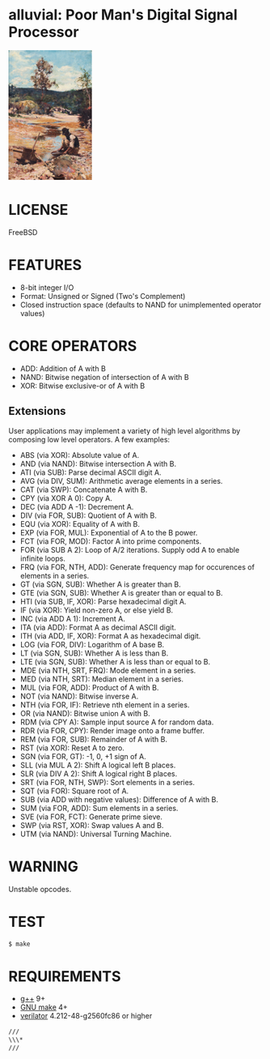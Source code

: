 # alluvial: Poor Man's Digital Signal Processor

![gold prospector](alluvial.png)

# LICENSE

FreeBSD

# FEATURES

* 8-bit integer I/O
* Format: Unsigned or Signed (Two's Complement)
* Closed instruction space (defaults to NAND for unimplemented operator values)

# CORE OPERATORS

* ADD: Addition of A with B
* NAND: Bitwise negation of intersection of A with B
* XOR: Bitwise exclusive-or of A with B

## Extensions

User applications may implement a variety of high level algorithms by composing low level operators. A few examples:

* ABS (via XOR): Absolute value of A.
* AND (via NAND): Bitwise intersection A with B.
* ATI (via SUB): Parse decimal ASCII digit A.
* AVG (via DIV, SUM): Arithmetic average elements in a series.
* CAT (via SWP): Concatenate A with B.
* CPY (via XOR A 0): Copy A.
* DEC (via ADD A -1): Decrement A.
* DIV (via FOR, SUB): Quotient of A with B.
* EQU (via XOR): Equality of A with B.
* EXP (via FOR, MUL): Exponential of A to the B power.
* FCT (via FOR, MOD): Factor A into prime components.
* FOR (via SUB A 2): Loop of A/2 iterations. Supply odd A to enable infinite loops.
* FRQ (via FOR, NTH, ADD): Generate frequency map for occurences of elements in a series.
* GT (via SGN, SUB): Whether A is greater than B.
* GTE (via SGN, SUB): Whether A is greater than or equal to B.
* HTI (via SUB, IF, XOR): Parse hexadecimal digit A.
* IF (via XOR): Yield non-zero A, or else yield B.
* INC (via ADD A 1): Increment A.
* ITA (via ADD): Format A as decimal ASCII digit.
* ITH (via ADD, IF, XOR): Format A as hexadecimal digit.
* LOG (via FOR, DIV): Logarithm of A base B.
* LT (via SGN, SUB): Whether A is less than B.
* LTE (via SGN, SUB): Whether A is less than or equal to B.
* MDE (via NTH, SRT, FRQ): Mode element in a series.
* MED (via NTH, SRT): Median element in a series.
* MUL (via FOR, ADD): Product of A with B.
* NOT (via NAND): Bitwise inverse A.
* NTH (via FOR, IF): Retrieve nth element in a series.
* OR (via NAND): Bitwise union A with B.
* RDM (via CPY A): Sample input source A for random data.
* RDR (via FOR, CPY): Render image onto a frame buffer.
* REM (via FOR, SUB): Remainder of A with B.
* RST (via XOR): Reset A to zero.
* SGN (via FOR, GT): -1, 0, +1 sign of A.
* SLL (via MUL A 2): Shift A logical left B places.
* SLR (via DIV A 2): Shift A logical right B places.
* SRT (via FOR, NTH, SWP): Sort elements in a series.
* SQT (via FOR): Square root of A.
* SUB (via ADD with negative values): Difference of A with B.
* SUM (via FOR, ADD): Sum elements in a series.
* SVE (via FOR, FCT): Generate prime sieve.
* SWP (via RST, XOR): Swap values A and B.
* UTM (via NAND): Universal Turning Machine.

# WARNING

Unstable opcodes.

# TEST

```console
$ make
```

# REQUIREMENTS

* [g++](https://gcc.gnu.org/) 9+
* [GNU make](https://www.gnu.org/software/make/) 4+
* [verilator](https://www.veripool.org/verilator/) 4.212-48-g2560fc86 or higher

```text
///
\\\*
///
```
